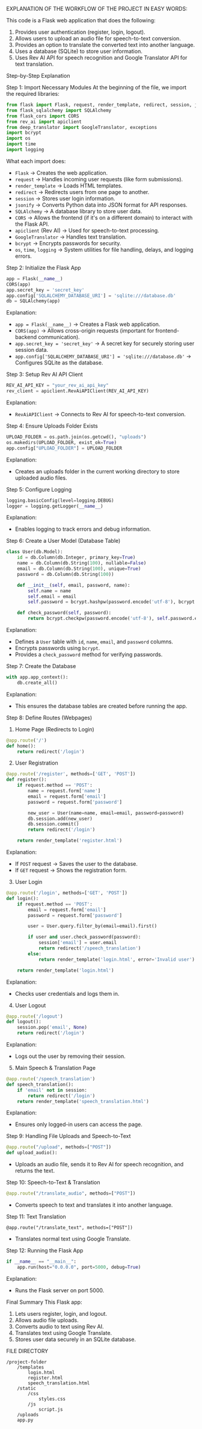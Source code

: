 EXPLANATION OF THE WORKFLOW OF THE PROJECT IN EASY WORDS:

This code is a Flask web application that does the following:
1. Provides user authentication (register, login, logout).
2. Allows users to upload an audio file for speech-to-text conversion.
3. Provides an option to translate the converted text into another language.
4. Uses a database (SQLite) to store user information.
5. Uses Rev AI API for speech recognition and Google Translator API for text translation.



 Step-by-Step Explanation

 Step 1: Import Necessary Modules
At the beginning of the file, we import the required libraries:
```python
from flask import Flask, request, render_template, redirect, session, jsonify
from flask_sqlalchemy import SQLAlchemy
from flask_cors import CORS
from rev_ai import apiclient
from deep_translator import GoogleTranslator, exceptions
import bcrypt
import os
import time
import logging
```
 What each import does:
- `Flask` → Creates the web application.
- `request` → Handles incoming user requests (like form submissions).
- `render_template` → Loads HTML templates.
- `redirect` → Redirects users from one page to another.
- `session` → Stores user login information.
- `jsonify` → Converts Python data into JSON format for API responses.
- `SQLAlchemy` → A database library to store user data.
- `CORS` → Allows the frontend (if it's on a different domain) to interact with the Flask API.
- `apiclient` (Rev AI) → Used for speech-to-text processing.
- `GoogleTranslator` → Handles text translation.
- `bcrypt` → Encrypts passwords for security.
- `os`, `time`, `logging` → System utilities for file handling, delays, and logging errors.



 Step 2: Initialize the Flask App
```python
app = Flask(__name__)
CORS(app)
app.secret_key = 'secret_key'
app.config['SQLALCHEMY_DATABASE_URI'] = 'sqlite:///database.db'
db = SQLAlchemy(app)
```
 Explanation:
- `app = Flask(__name__)` → Creates a Flask web application.
- `CORS(app)` → Allows cross-origin requests (important for frontend-backend communication).
- `app.secret_key = 'secret_key'` → A secret key for securely storing user session data.
- `app.config['SQLALCHEMY_DATABASE_URI'] = 'sqlite:///database.db'` → Configures SQLite as the database.



 Step 3: Setup Rev AI API Client
```python
REV_AI_API_KEY = "your_rev_ai_api_key"
rev_client = apiclient.RevAiAPIClient(REV_AI_API_KEY)
```
 Explanation:
- `RevAiAPIClient` → Connects to Rev AI for speech-to-text conversion.



 Step 4: Ensure Uploads Folder Exists
```python
UPLOAD_FOLDER = os.path.join(os.getcwd(), "uploads")
os.makedirs(UPLOAD_FOLDER, exist_ok=True)
app.config["UPLOAD_FOLDER"] = UPLOAD_FOLDER
```
 Explanation:
- Creates an uploads folder in the current working directory to store uploaded audio files.



 Step 5: Configure Logging
```python
logging.basicConfig(level=logging.DEBUG)
logger = logging.getLogger(__name__)
```
 Explanation:
- Enables logging to track errors and debug information.



 Step 6: Create a User Model (Database Table)
```python
class User(db.Model):
    id = db.Column(db.Integer, primary_key=True)
    name = db.Column(db.String(100), nullable=False)
    email = db.Column(db.String(100), unique=True)
    password = db.Column(db.String(100))

    def __init__(self, email, password, name):
        self.name = name
        self.email = email
        self.password = bcrypt.hashpw(password.encode('utf-8'), bcrypt.gensalt()).decode('utf-8')

    def check_password(self, password):
        return bcrypt.checkpw(password.encode('utf-8'), self.password.encode('utf-8'))
```
 Explanation:
- Defines a `User` table with `id`, `name`, `email`, and `password` columns.
- Encrypts passwords using `bcrypt`.
- Provides a `check_password` method for verifying passwords.



 Step 7: Create the Database
```python
with app.app_context():
    db.create_all()
```
 Explanation:
- This ensures the database tables are created before running the app.



 Step 8: Define Routes (Webpages)

 1. Home Page (Redirects to Login)
```python
@app.route('/')
def home():
    return redirect('/login')
```

 2. User Registration
```python
@app.route('/register', methods=['GET', 'POST'])
def register():
    if request.method == 'POST':
        name = request.form['name']
        email = request.form['email']
        password = request.form['password']

        new_user = User(name=name, email=email, password=password)
        db.session.add(new_user)
        db.session.commit()
        return redirect('/login')

    return render_template('register.html')
```
 Explanation:
- If `POST` request → Saves the user to the database.
- If `GET` request → Shows the registration form.



 3. User Login
```python
@app.route('/login', methods=['GET', 'POST'])
def login():
    if request.method == 'POST':
        email = request.form['email']
        password = request.form['password']

        user = User.query.filter_by(email=email).first()

        if user and user.check_password(password):
            session['email'] = user.email
            return redirect('/speech_translation')  
        else:
            return render_template('login.html', error='Invalid user')

    return render_template('login.html')
```
 Explanation:
- Checks user credentials and logs them in.



 4. User Logout
```python
@app.route('/logout')
def logout():
    session.pop('email', None)
    return redirect('/login')
```
 Explanation:
- Logs out the user by removing their session.



 5. Main Speech & Translation Page
```python
@app.route('/speech_translation')
def speech_translation():
    if 'email' not in session:
        return redirect('/login')
    return render_template('speech_translation.html')
```
 Explanation:
- Ensures only logged-in users can access the page.



 Step 9: Handling File Uploads and Speech-to-Text
```python
@app.route("/upload", methods=["POST"])
def upload_audio():
```
- Uploads an audio file, sends it to Rev AI for speech recognition, and returns the text.



 Step 10: Speech-to-Text & Translation
```python
@app.route("/translate_audio", methods=["POST"])
```
- Converts speech to text and translates it into another language.



 Step 11: Text Translation
```pyhton
@app.route("/translate_text", methods=["POST"])
```
- Translates normal text using Google Translate.



 Step 12: Running the Flask App
```python
if __name__ == "__main__":
    app.run(host="0.0.0.0", port=5000, debug=True)
```
 Explanation:
- Runs the Flask server on port 5000.



 Final Summary
This Flask app:
1. Lets users register, login, and logout.
2. Allows audio file uploads.
3. Converts audio to text using Rev AI.
4. Translates text using Google Translate.
5. Stores user data securely in an SQLite database.


FILE DIRECTORY
```
/project-folder
    /templates
        login.html
        register.html
        speech_translation.html
    /static
        /css
            styles.css
        /js
            script.js
    /uploads
    app.py
```

